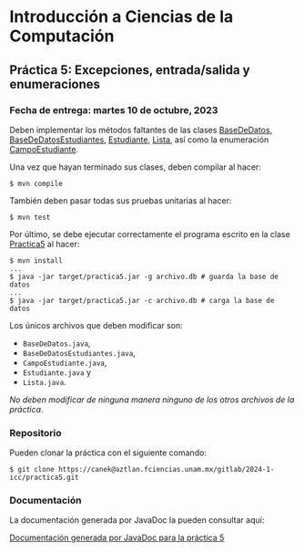 Introducción a Ciencias de la Computación
=========================================

Práctica 5: Excepciones, entrada/salida y enumeraciones
-------------------------------------------------------

### Fecha de entrega: martes 10 de octubre, 2023

Deben implementar los métodos faltantes de las clases
[BaseDeDatos](https://aztlan.fciencias.unam.mx/gitlab/2024-1-icc/practica5/-/blob/main/src/main/java/mx/unam/ciencias/icc/BaseDeDatos.java),
[BaseDeDatosEstudiantes](https://aztlan.fciencias.unam.mx/gitlab/2024-1-icc/practica5/-/blob/main/src/main/java/mx/unam/ciencias/icc/BaseDeDatosEstudiantes.java),
[Estudiante](https://aztlan.fciencias.unam.mx/gitlab/2024-1-icc/practica5/-/blob/main/src/main/java/mx/unam/ciencias/icc/Estudiante.java),
[Lista](https://aztlan.fciencias.unam.mx/gitlab/2024-1-icc/practica5/-/blob/main/src/main/java/mx/unam/ciencias/icc/Lista.java),
así como la enumeración
[CampoEstudiante](https://aztlan.fciencias.unam.mx/gitlab/2024-1-icc/practica5/-/blob/main/src/main/java/mx/unam/ciencias/icc/CampoEstudiante.java).

Una vez que hayan terminado sus clases, deben compilar al hacer:

```
$ mvn compile
```

También deben pasar todas sus pruebas unitarias al hacer:

```
$ mvn test
```

Por último, se debe ejecutar correctamente el programa escrito en la clase
[Practica5](https://aztlan.fciencias.unam.mx/gitlab/2024-1-icc/practica5/-/blob/main/src/main/java/mx/unam/ciencias/icc/Practica5.java)
al hacer:

```
$ mvn install
...
$ java -jar target/practica5.jar -g archivo.db # guarda la base de datos
...
$ java -jar target/practica5.jar -c archivo.db # carga la base de datos
```

Los únicos archivos que deben modificar son:

* `BaseDeDatos.java`,
* `BaseDeDatosEstudiantes.java`,
* `CampoEstudiante.java`,
* `Estudiante.java` y
* `Lista.java`.

*No deben modificar de ninguna manera ninguno de los otros archivos de la práctica*.

### Repositorio

Pueden clonar la práctica con el siguiente comando:

```
$ git clone https://canek@aztlan.fciencias.unam.mx/gitlab/2024-1-icc/practica5.git
```

### Documentación

La documentación generada por JavaDoc la pueden consultar aquí:

[Documentación generada por JavaDoc para la práctica
5](https://aztlan.fciencias.unam.mx/~canek/2024-1-icc/practica5/apidocs/index.html)
